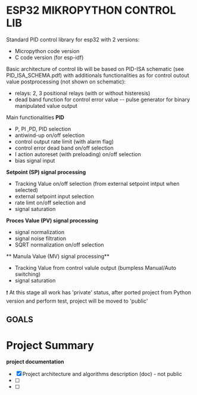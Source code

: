 
ESP32 MIKROPYTHON CONTROL LIB
=============================

Standard PID control library for esp32 with 2 versions:
* Micropython code version
* C code version (for esp-idf)

Basic architecture of control lib will be based on PID-ISA schematic (see PID_ISA_SCHEMA.pdf) with
additionals functionalities as for control outout value postprocessing (not shown on schematic):
- relays: 2, 3 positional relays (with or without histeresis)
- dead band function for control error value
-- pulse generator for binary manipulated value output

Main functionalities
**PID**
  - P, PI ,PD, PID selection
  - antiwind-up on/off selection
  - control output rate limit (with alarm flag)
  - control error dead band on/off selection
  - I action autoreset (with preloading) on/off selection 
  - bias signal input
  
**Setpoint (SP) signal processing**
  - Tracking Value on/off selection (from external setpoint intput when selected)
  - external setpoint input selection
  - rate limt on/off selection and 
  - signal saturation 
  
**Proces Value (PV) signal processing**
  - signal normalization 
  - signal noise filtration
  - SQRT normalization on/off selection 

** Manula Value (MV) signal processing**
  - Tracking Value from control valule output (bumpless Manual/Auto switching)
  - signal saturation 
  


:exclamation: 
At this stage all work has 'private' status, after ported project from Python version 
and perform test, project will be moved to 'public'

GOALS 
----- 

Project Summary
===============
**project documentation**
- [x] Project architecture and algorithms description (doc) - not public 
- [ ]  
- [ ]  

 
